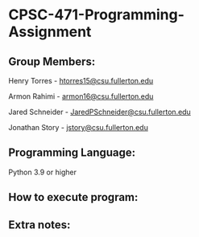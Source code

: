 # CPSC-471-Programming-Assignment
## Group Members:
Henry Torres - htorres15@csu.fullerton.edu

Armon Rahimi - armon16@csu.fullerton.edu

Jared Schneider - JaredPSchneider@csu.fullerton.edu

Jonathan Story - jstory@csu.fullerton.edu
## Programming Language:
Python 3.9 or higher
## How to execute program:
## Extra notes:
